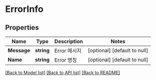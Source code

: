 # ErrorInfo

## Properties
Name | Type | Description | Notes
------------ | ------------- | ------------- | -------------
**Message** | **string** | Error 메시지 | [optional] [default to null]
**Name** | **string** | Error 명칭 | [optional] [default to null]

[[Back to Model list]](../README.md#documentation-for-models) [[Back to API list]](../README.md#documentation-for-api-endpoints) [[Back to README]](../README.md)


